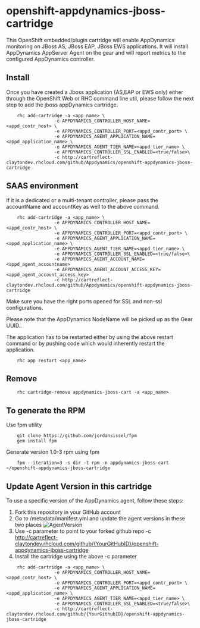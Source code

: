 # openshift-appdynamics-jboss-cartridge 

This OpenShift embedded/plugin cartridge will enable AppDynamics monitoring on JBoss AS, JBoss EAP, JBoss EWS applications. It will install AppDynamics AppServer Agent on the gear and will report metrics to the configured AppDynamics controller.

## Install ##

Once you have created a Jboss application (AS,EAP or EWS only) either through the OpenShift Web or RHC command line util, please follow the next step to add the jboss appDynamics cartridge. 



```
	rhc add-cartridge -a <app_name> \
				  -e APPDYNAMICS_CONTROLLER_HOST_NAME=<appd_contr_host> \
				  -e APPDYNAMICS_CONTROLLER_PORT=<appd_contr_port> \ 
				  -e APPDYNAMICS_AGENT_APPLICATION_NAME=<appd_application_name> \
				  -e APPDYNAMICS_AGENT_TIER_NAME=<appd_tier_name> \
				  -e APPDYNAMICS_CONTROLLER_SSL_ENABLED=<true/false>\
				  -c http://cartreflect-claytondev.rhcloud.com/github/Appdynamics/openshift-appdynamics-jboss-cartridge

```

## SAAS environment ## 

If it is a dedicated or a multi-tenant controller, please pass the accountName and accountKey as well to the above command. 

```
	rhc add-cartridge -a <app_name> \
				  -e APPDYNAMICS_CONTROLLER_HOST_NAME=<appd_contr_host> \
				  -e APPDYNAMICS_CONTROLLER_PORT=<appd_contr_port> \ 
				  -e APPDYNAMICS_AGENT_APPLICATION_NAME=<appd_application_name> \
				  -e APPDYNAMICS_AGENT_TIER_NAME=<appd_tier_name> \
				  -e APPDYNAMICS_CONTROLLER_SSL_ENABLED=<true/false>\
				  -e APPDYNAMICS_AGENT_ACCOUNT_NAME=<appd_agent_accountname>
				  -e APPDYNAMICS_AGENT_ACCOUNT_ACCESS_KEY=<appd_agent_account_access_key>
				  -c http://cartreflect-claytondev.rhcloud.com/github/Appdynamics/openshift-appdynamics-jboss-cartridge

```
Make sure you have the right ports opened for SSL  and non-ssl  configurations.


Please note that the AppDynamics NodeName will be picked up as the Gear UUID..


The application has to be restarted either by using the above restart command or by pushing code which would inherently restart the application. 



```
	rhc app restart <app_name>
```



## Remove ##

```
	rhc cartridge-remove appdynamics-jboss-cart -a <app_name>
```


## To generate the RPM ##

Use fpm utility
```
	git clone https://github.com/jordansissel/fpm
  	gem install fpm
```
Generate version 1.0-3 rpm using fpm

```
	fpm --iteration=3 -s dir -t rpm -n appdynamics-jboss-cart ~/openshift-appdynamics-jboss-cartridge
```

## Update Agent Version in this cartridge ##

To use a specific version of the AppDynamics agent, follow these steps:

 1. Fork this repository in your GitHub account
 2. Go to /metadata/manifest.yml and update the agent versions in these two places
 ![AgentVersion](https://github.com/Appdynamics/openshift-appdynamics-jboss-cartridge/blob/master/images/agentVersion.png)
 3. Use -c parameter to point to your forked github repo
   -c http://cartreflect-claytondev.rhcloud.com/github/{YourGitHubID}/openshift-appdynamics-jboss-cartridge
 4. Install the cartridge using the above -c parameter
 
```
	rhc add-cartridge -a <app_name> \
				  -e APPDYNAMICS_CONTROLLER_HOST_NAME=<appd_contr_host> \
				  -e APPDYNAMICS_CONTROLLER_PORT=<appd_contr_port> \ 
				  -e APPDYNAMICS_AGENT_APPLICATION_NAME=<appd_application_name> \
				  -e APPDYNAMICS_AGENT_TIER_NAME=<appd_tier_name> \
				  -e APPDYNAMICS_CONTROLLER_SSL_ENABLED=<true/false>\
				  -c http://cartreflect-claytondev.rhcloud.com/github/{YourGithubID}/openshift-appdynamics-jboss-cartridge

```

